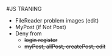 #JS TRANING

- FileReader problem images (edit)
- MyPost (if Not Post)
- Deny from 
    - ~~login register~~
    - ~~myPost, allPost, createPost, edit~~
    